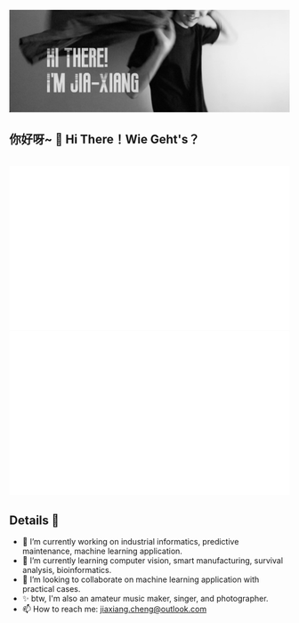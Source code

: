 ![banner](https://github.com/jiaxiang-cheng/jiaxiang-cheng/blob/main/banner.jpeg)

## 你好呀~ :wave:  Hi There！Wie Geht's？

<p align="center">
  <br/>
  <img src="https://raw.githubusercontent.com/jiaxiang-cheng/github-stats-transparent/output/generated/overview.svg" alt="Jia-Xiang Github Stats"></img>
  <img src="https://raw.githubusercontent.com/jiaxiang-cheng/github-stats-transparent/output/generated/languages.svg" alt="Jia-Xiang Github Stats"></img>
</p>

## Details :closed_book:

<!--
**jiaxiang-cheng/jiaxiang-cheng** is a ✨ _special_ ✨ repository because its `README.md` (this file) appears on your GitHub profile.

Here are some ideas to get you started:
-->

- 🔭 I’m currently working on industrial informatics, predictive maintenance, machine learning application.
- 🌱 I’m currently learning computer vision, smart manufacturing, survival analysis, bioinformatics.
- 👯 I’m looking to collaborate on machine learning application with practical cases.
- ✨ btw, I'm also an amateur music maker, singer, and photographer.
- 📫 How to reach me: jiaxiang.cheng@outlook.com

<!--
- 🤔 I’m looking for help with ...
- 💬 Ask me about ...
- 😄 Pronouns: ...
- ⚡ Fun fact: ...
-->

